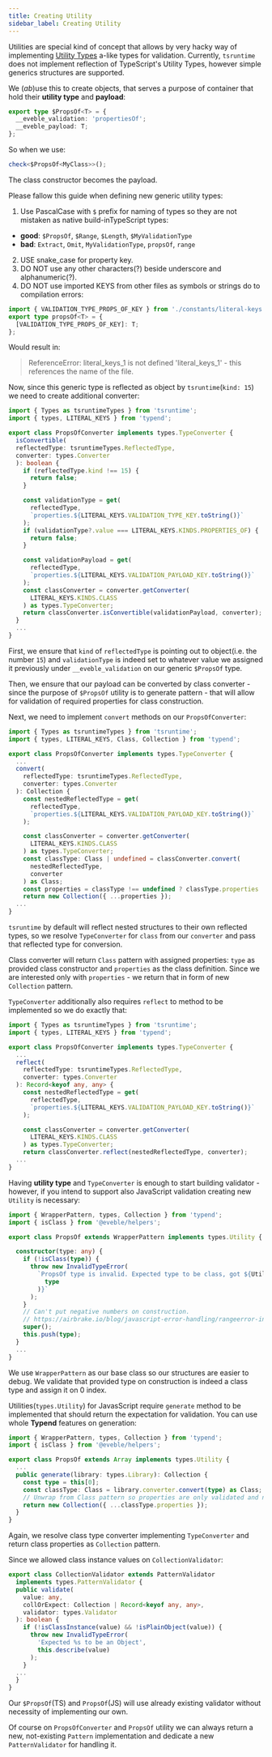 ```yaml
---
title: Creating Utility
sidebar_label: Creating Utility
---
```


Utilities are special kind of concept that allows by very hacky way of implementing [Utility Types][utility-types] a-like types for validation. Currently, `tsruntime` does not implement reflection of TypeScript's Utility Types, however simple generics structures are supported.

We (_ab_)use this to create objects, that serves a purpose of container that hold their **utility type** and **payload**:

```ts
export type $PropsOf<T> = {
  __eveble_validation: 'propertiesOf';
  __eveble_payload: T;
};
```

So when we use:

```ts
check<$PropsOf<MyClass>>();
```

The class constructor becomes the payload.

Please fallow this guide when defining new generic utility types:

1. Use PascalCase with `$` prefix for naming of types so they are not mistaken as native build-inTypeScript types:

- **good**: `$PropsOf`, `$Range`, `$Length`, `$MyValidationType`
- **bad**: `Extract`, `Omit`, `MyValidationType`, `propsOf`, `range`

2. USE snake_case for property key.
3. DO NOT use any other characters(?) beside underscore and alphanumeric(?).
4. DO NOT use imported KEYS from other files as symbols or strings do to compilation errors:

```ts
import { VALIDATION_TYPE_PROPS_OF_KEY } from './constants/literal-keys';
export type propsOf<T> = {
  [VALIDATION_TYPE_PROPS_OF_KEY]: T;
};
```

Would result in:

> ReferenceError: literal_keys_1 is not defined 'literal_keys_1' - this references the name of the file.

Now, since this generic type is reflected as object by `tsruntime`(`kind: 15`) we need to create additional converter:

```ts
import { Types as tsruntimeTypes } from 'tsruntime';
import { types, LITERAL_KEYS } from 'typend';

export class PropsOfConverter implements types.TypeConverter {
  isConvertible(
  reflectedType: tsruntimeTypes.ReflectedType,
  converter: types.Converter
  ): boolean {
    if (reflectedType.kind !== 15) {
      return false;
    }

    const validationType = get(
      reflectedType,
      `properties.${LITERAL_KEYS.VALIDATION_TYPE_KEY.toString()}`
    );
    if (validationType?.value === LITERAL_KEYS.KINDS.PROPERTIES_OF) {
      return false;
    }

    const validationPayload = get(
      reflectedType,
      `properties.${LITERAL_KEYS.VALIDATION_PAYLOAD_KEY.toString()}`
    );
    const classConverter = converter.getConverter(
      LITERAL_KEYS.KINDS.CLASS
    ) as types.TypeConverter;
    return classConverter.isConvertible(validationPayload, converter);
  }
  ...
}
```

First, we ensure that `kind` of `reflectedType` is pointing out to object(i.e. the number `15`) and `validationType` is indeed set to whatever value we assigned it previously under `__eveble_validation` on our generic `$PropsOf` type.

Then, we ensure that our payload can be converted by class converter - since the purpose of `$PropsOf` utility is to generate pattern - that will allow for validation of required properties for class construction.

Next, we need to implement `convert` methods on our `PropsOfConverter`:

```ts
import { Types as tsruntimeTypes } from 'tsruntime';
import { types, LITERAL_KEYS, Class, Collection } from 'typend';

export class PropsOfConverter implements types.TypeConverter {
  ...
  convert(
    reflectedType: tsruntimeTypes.ReflectedType,
    converter: types.Converter
  ): Collection {
    const nestedReflectedType = get(
      reflectedType,
      `properties.${LITERAL_KEYS.VALIDATION_PAYLOAD_KEY.toString()}`
    );

    const classConverter = converter.getConverter(
      LITERAL_KEYS.KINDS.CLASS
    ) as types.TypeConverter;
    const classType: Class | undefined = classConverter.convert(
      nestedReflectedType,
      converter
    ) as Class;
    const properties = classType !== undefined ? classType.properties : {};
    return new Collection({ ...properties });
  ...
}
```

`tsruntime` by default will reflect nested structures to their own reflected types, so we resolve `TypeConverter` for `class` from our `converter` and pass that reflected type for conversion.

Class converter will return `Class` pattern with assigned properties: `type` as provided class constructor and `properties` as the class definition. Since we are interested only with `properties` - we return that in form of new `Collection` pattern.

`TypeConverter` additionally also requires `reflect` to method to be implemented so we do exactly that:

```ts
import { Types as tsruntimeTypes } from 'tsruntime';
import { types, LITERAL_KEYS } from 'typend';

export class PropsOfConverter implements types.TypeConverter {
  ...
  reflect(
    reflectedType: tsruntimeTypes.ReflectedType,
    converter: types.Converter
  ): Record<keyof any, any> {
    const nestedReflectedType = get(
      reflectedType,
      `properties.${LITERAL_KEYS.VALIDATION_PAYLOAD_KEY.toString()}`
    );

    const classConverter = converter.getConverter(
      LITERAL_KEYS.KINDS.CLASS
    ) as types.TypeConverter;
    return classConverter.reflect(nestedReflectedType, converter);
  ...
}
```

Having **utility type** and `TypeConverter` is enough to start building validator - however, if you intend to support also JavaScript validation creating new `Utility` is necessary:

```ts
import { WrapperPattern, types, Collection } from 'typend';
import { isClass } from '@eveble/helpers';

export class PropsOf extends WrapperPattern implements types.Utility {

  constructor(type: any) {
    if (!isClass(type)) {
      throw new InvalidTypeError(
        `PropsOf type is invalid. Expected type to be class, got ${Utility.describer.describe(
          type
        )}`
      );
    }
    // Can't put negative numbers on construction.
    // https://airbrake.io/blog/javascript-error-handling/rangeerror-invalid-array-length
    super();
    this.push(type);
  }
  ...
}
```

We use `WrapperPattern` as our base class so our structures are easier to debug. We validate that provided type on construction is indeed a class type and assign it on 0 index.

Utilities(`types.Utility`) for JavasScript require `generate` method to be implemented that should return the expectation for validation. You can use whole **Typend** features on generation:

```ts
import { WrapperPattern, types, Collection } from 'typend';
import { isClass } from '@eveble/helpers';

export class PropsOf extends Array implements types.Utility {
  ...
  public generate(library: types.Library): Collection {
    const type = this[0];
    const classType: Class = library.converter.convert(type) as Class;
    // Unwrap from Class pattern so properties are only validated and not matching type
    return new Collection({ ...classType.properties });
  }
}
```

Again, we resolve class type converter implementing `TypeConverter` and return class properties as `Collection` pattern.

Since we allowed class instance values on `CollectionValidator`:

```ts
export class CollectionValidator extends PatternValidator
  implements types.PatternValidator {
  public validate(
    value: any,
    collOrExpect: Collection | Record<keyof any, any>,
    validator: types.Validator
  ): boolean {
    if (!isClassInstance(value) && !isPlainObject(value)) {
      throw new InvalidTypeError(
        'Expected %s to be an Object',
        this.describe(value)
      );
    }
  ...
  }
}
```

Our `$PropsOf`(TS) and `PropsOf`(JS) will use already existing validator without necessity of implementing our own.

Of course on `PropsOfConverter` and `PropsOf` utility we can always return a new, not-existing `Pattern` implementation and dedicate a new `PatternValidator` for handling it.

[utility-types]: https://www.typescriptlang.org/docs/handbook/utility-types.html
